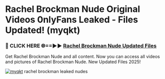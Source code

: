 # Rachel Brockman Nude Original Videos 0nlyFans Leaked - Files Updated! (myqkt)

<h3>🔴 CLICK HERE 🌐==►► <a href="https://tinyurl.com/4mcuefdz" rel="nofollow">Rachel Brockman Nude Updated Files</a></h3>

Get Rachel Brockman Nude and all content. Now you can access all videos and pictures of Rachel Brockman Nude. New Updated Files 2025!

[![myqkt](https://i.imgur.com/StAQSOY.gif)](https://tinyurl.com/4mcuefdz)
rachel brockman leaked nudes